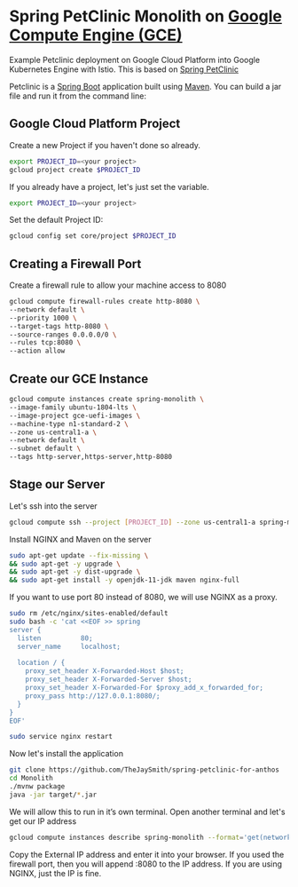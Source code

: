# Spring PetClinic Monolith on [Google Compute Engine (GCE)](https://cloud.google.com/compute)

Example Petclinic deployment on Google Cloud Platform into Google Kubernetes Engine with Istio.
This is based on [Spring PetClinic](https://github.com/spring-petclinic/spring-petclinic)

Petclinic is a [Spring Boot](https://spring.io/guides/gs/spring-boot) application built using [Maven](https://spring.io/guides/gs/maven/). You can build a jar file and run it from the command line:

## Google Cloud Platform Project

Create a new Project if you haven't done so already.

```bash
export PROJECT_ID=<your project>
gcloud project create $PROJECT_ID
```

If you already have a project, let's just set the variable.

```bash
export PROJECT_ID=<your project>
```

Set the default Project ID:

```bash
gcloud config set core/project $PROJECT_ID
```

## Creating a Firewall Port

Create a firewall rule to allow your machine access to 8080

```bash
gcloud compute firewall-rules create http-8080 \
--network default \
--priority 1000 \
--target-tags http-8080 \
--source-ranges 0.0.0.0/0 \
--rules tcp:8080 \
--action allow
```

## Create our GCE Instance

```bash
gcloud compute instances create spring-monolith \
--image-family ubuntu-1804-lts \
--image-project gce-uefi-images \
--machine-type n1-standard-2 \
--zone us-central1-a \
--network default \
--subnet default \
--tags http-server,https-server,http-8080
```

## Stage our Server

Let's ssh into the server

```bash
gcloud compute ssh --project [PROJECT_ID] --zone us-central1-a spring-monolith
```

Install NGINX and Maven on the server

```bash
sudo apt-get update --fix-missing \
&& sudo apt-get -y upgrade \
&& sudo apt-get -y dist-upgrade \
&& sudo apt-get install -y openjdk-11-jdk maven nginx-full
```

If you want to use port 80 instead of 8080, we will use NGINX as a proxy. 

```bash
sudo rm /etc/nginx/sites-enabled/default
sudo bash -c 'cat <<EOF >> spring
server {
  listen          80;
  server_name     localhost;
  
  location / {
    proxy_set_header X-Forwarded-Host $host;
    proxy_set_header X-Forwarded-Server $host;
    proxy_set_header X-Forwarded-For $proxy_add_x_forwarded_for;
    proxy_pass http://127.0.0.1:8080/;
  }
}
EOF'

sudo service nginx restart
```

Now let's install the application

```bash
git clone https://github.com/TheJaySmith/spring-petclinic-for-anthos
cd Monolith
./mvnw package
java -jar target/*.jar
```

We will allow this to run in it’s own terminal. Open another terminal and let's get our IP address

```bash
gcloud compute instances describe spring-monolith --format='get(networkInterfaces[0].networkIP)'
```

Copy the External IP address and enter it into your browser. If you used the firewall port, then you will append :8080 to the IP address. If you are using NGINX, just the IP is fine.
